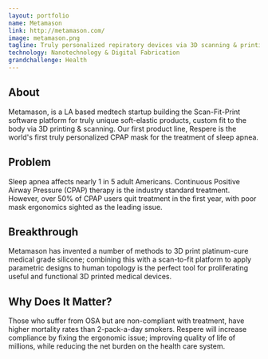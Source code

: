 ```yaml
---
layout: portfolio
name: Metamason
link: http://metamason.com/
image: metamason.png
tagline: Truly personalized repiratory devices via 3D scanning & printing
technology: Nanotechnology & Digital Fabrication
grandchallenge: Health
---
```

## About

Metamason, is a LA based medtech startup building the Scan-Fit-Print software platform for truly unique soft-elastic products, custom fit to the body via 3D printing & scanning. Our first product line, Respere is the world's first truly personalized CPAP mask for the treatment of sleep apnea. 

## Problem

Sleep apnea affects nearly 1 in 5 adult Americans. Continuous Positive Airway Pressure (CPAP) therapy is the industry standard treatment. However, over 50% of CPAP users quit treatment in the first year, with poor mask ergonomics sighted as the leading issue. 

## Breakthrough

Metamason has invented a number of methods to 3D print platinum-cure medical grade silicone; combining this with a scan-to-fit platform to apply parametric designs to human topology is the perfect tool for proliferating useful and functional 3D printed medical devices. 

## Why Does It Matter?

Those who suffer from OSA but are non-compliant with treatment, have higher mortality rates than 2-pack-a-day smokers. Respere will increase compliance by fixing the ergonomic issue; improving quality of life of millions, while reducing the net burden on the health care system. 
